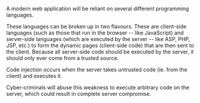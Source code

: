 A modern web application will be reliant on several different
programming languages.

These languages can be broken up in two
flavours. These are client-side languages (such as those that run in
the browser -- like JavaScript) and server-side languages (which are
executed by the server -- like ASP, PHP, JSP, etc.) to form the
dynamic pages (client-side code) that are then sent to the client.
Because all server-side code should be executed by the server, it
should only ever come from a trusted source.

Code injection occurs
when the server takes untrusted code (ie. from the client) and
executes it.

Cyber-criminals will abuse this weakness to execute
arbitrary code on the server, which could result in complete server
compromise.